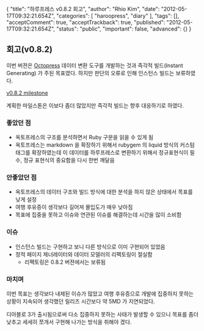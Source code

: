 {
    "title": "하루프레스 v0.8.2 회고",
    "author": "Rhio Kim",
    "date": "2012-05-17T09:32:21.654Z",
    "categories": [
        "haroopress",
        "diary"
    ],
    "tags": [],
    "acceptComment": true,
    "acceptTrackback": true,
    "published": "2012-05-17T09:32:21.654Z",
    "status": "public",
    "important": false,
    "advanced": {}
}

## 회고(v0.8.2)
이번 버젼은 [Octopress](http://octopress.org) 데이터 변환 도구를 개발하는 것과 즉각적 빌드(Instant Generating) 가 주된 목표였다. 하지만 판단의 오류로 인해 인스턴스 빌드는 보류하였다.

[v0.8.2 milestone](https://github.com/rhiokim/haroopress/issues?milestone=12&state=closed)

계획한 마일스톤은 이보다 좀더 많았지만 즉각적 빌드는 향후 대응하기로 하였다.


### 좋았던 점
* 옥토프레스의 구조를 분석하면서 Ruby 구문을 읽을 수 있게 됨
* 옥토프레스는 markdown 을 확장하기 위해서 rubygem 의 liquid 방식의 커스텀 태그를 확장하였는데 이 데이터를 하루프레스로 변환하기 위해서 정규표현식이 필수, 정규 표현식의 중요함을 다시 한번 깨달음

### 안좋았던 점
* 옥토프레스의 데이터 구조와 빌드 방식에 대한 분석을 하지 않은 상태에서 목표를 낮게 설정
* 여행 후유증이 생각보다 길어져 몰입도가 매우 낮아짐
* 목표에 집중을 못하고 이슈와 연관된 이슈를 해결하는데 시간을 많이 소비함

### 이슈
* 인스턴스 빌드는 구현하고 보니 다른 방식으로 이미 구현되어 있었음
* 정적 페이지 제너레이터와 데이터 모델러의 리펙토링이 절실함
    - 리펙토링은 0.8.2 버젼에서는 보류됨

### 마치며
이번 목표는 생각보다 내제된 이슈가 많았고 여행 후유증으로 개발에 집중하지 못하는 상황이 지속되어 생각했던 릴리즈 시간보다 약 5MD 가 지연되었다.

디아블로 3가 출시됨으로써 다소 집중하지 못하는 사태가 발생할 수 있으니 목표를 좀더 낮추고 세세히 쪼개서 구현해 나가는 방식을 취해야 겠다.
